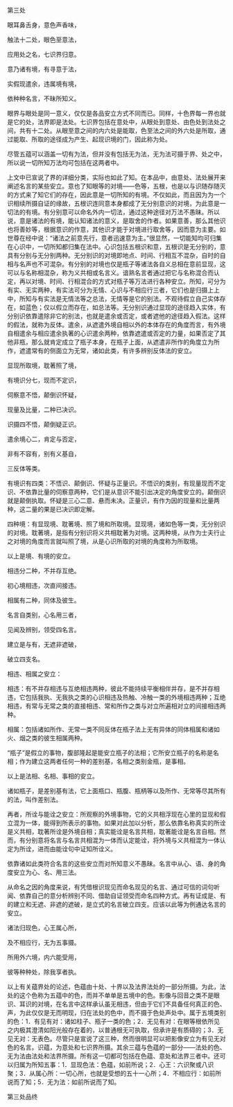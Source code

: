 第三处

眼耳鼻舌身，意色声香味，

触法十二处，眼色至意法，

应用处之名，七识界归意。

意乃诸有境，有寻意于法，

实假现遣余，违属境有境，

依种种名言，不昧所知义。

眼界与眼处是同一意义，仅仅是各品安立方式不同而已。同样，十色界每一界也就是它的处，法界即是法处。七识界包括在意处中，从眼处到意处、由色处到法处之间，共有十二处。从眼至意之间的内六处是能取，色至法之间的外六处是所取，通过能取、所取的途径成为产生、起现识境的门，因此称为处。

尽管五蕴可以涵盖一切有为法，但并没有包括无为法，无为法可摄于界、处之中，所以说一切所知万法均可包括在这两者中。

上文中已宣说了界的详细分类，实际也如此了知。在本品中，由意处、法处展开来阐述名言的某些安立。意也了知眼等的对境——色等，五根，也是以与识随存随灭的方式来了知它们的存在，因此意是一切所知的有境。不仅如此，而且因为为一个识相续所摄自证的缘故，五根识连同意本身都成了无分别意识的对境，为此意是一切法的有境。有分别意可以命名外内一切法，通过这种途径对万法不愚昧。所以说，意是诸法的有境，能认知诸法的意义，是取舍的作者。如果意善，那么其他识也将善妙等，根据意识的作意，其他识才能于对境进行取舍等，因而意为主要。如世尊在经中说：“诸法之前意先行，意者迅速意为主。”很显然，一切能知均可归集在心识中，一切所知都归集在法中。心识包括五根识和意，五根识是无分别的，意具有分别与无分别两种。无分别识的对境即地点、时间、行相互不混杂，自时的自相与名声也不可混杂。有分别的对境也仅是瓶子等诸法各自义总相在意前显现，这可以与名称相混杂，称为义共相或名言义。谙熟名言者通过把它与名称混合而认定，再以对境、时间、行相混合的方式对瓶子等万法进行各种安立。所知，可分为有实、无实两种，有实法可分为无情、心识与不相应行三者，它们也是归摄上上中，所知与有实法是无情法等之总法，无情等是它的别法。不观待假立自己实体存在，如蓝色；仅以假立而存在，如总法等。无分别识通过显现的途径趋入实体，有分别识依靠遣除非它的别法，也就是遣余或否定，或者遮他的途径趋入假法。这样的假法，就称为反体。遣余，从遮遣外境自相以外的本体存在的角度而言，有外境自相遣余与相应遣余执著的心识遣余两种，依靠遮遣或否定的力量，如果否定了其他非瓶，那么就肯定成立了瓶子本身，在瓶子上面，从遮遣非所作的角度立为所作，遮遣常有的侧面立为无常，诸如此类，有许多辨别反体法的安立。

显现所取境，耽著照了境，

有境识分七，现而不定识，

伺察意不悟，颠倒识怀疑，

现量及比量，二种已决识。

识摄四不悟，颠倒疑正识。

遣余境心二，肯定与否定，

非有不容有，别有义基自，

三反体等类。

有境识有四类：不悟识、颠倒识、怀疑与正量识。不悟识的类别，有现量现而不定识、不依靠比量的伺察意两种，它们是从意识不能引出决定的角度安立的。颠倒识就是颠倒执取。怀疑是三心二意、悬而未决。正量识，有作为因的现量和比量两种，这二量的果是已决识即定解。

四种境：有显现境、耽著境、照了境和所取境。显现境，诸如色等一类，无分别识的对境。耽著境，是指有分别识将义共相耽著为对境。这两种境，从作为士夫行止之对境的角度而言就叫照了境，从是心识所取的对境的角度称为所取境。

以上是境、有境的安立。

相违分二种，不并存互绝。

初心境相违，次直间接违。

相属有二种，同体及彼生。

名言自类别，心名用三者，

见闻及辨别，领受四名言。

建立是与有，无遮非遮破，

破立四支名。

相违、相属之安立：

相违：有不并存相违与互绝相违两种，彼此不能持续平衡相伴并存，是不并存相违，它包括我执、无我执之类的心识相违及热触、冷触一类的外境相违两种；互绝相违，有常与无常之类的直接相违、常和所作之类与对立所遍相对立的间接相违两种。

相属：包括诸如所作、无常一类不同反体在瓶子法上无有异体的同体相属和诸如火、烟之类的彼生相属两种。

“瓶子”是假立的事物，腹部隆起是能安立瓶子的法相；它所安立瓶子的名称是名相；作为建立这两者任何一种的差别基，名相之类别金瓶，是事相。

以上是法相、名相、事相的安立。

诸如瓶子，是差别基有法，它上面瓶口、瓶腹、瓶柄等以及所作、无常等尽其所有的法，叫作差别法。

再者，所诠与能诠之安立：所观察的外境事物，它的义共相浮现在心里的显现和假立混为一体，能得到所表示的事物。如果对此加以分析，那么依靠名称真实的所诠是义共相，耽著所诠是外境自相；真实能诠是名言共相，耽著能诠是名言自相。然而，有分别意将名言与名言共相混为一体而认定能诠，将外境与义共相混为一体认定为所诠，进而由能诠句中证知所诠义。

依靠诸如此类符合名言的这些安立而对所知意义不愚昧。名言中从心、语、身的角度安立为心、名、用三法。

从命名之因的角度来说，有凭借根识现见而命名现见的名言、通过可信的词句听闻、依靠自己的意分析辨别不同、借助自证领受而命名四种方式。再有证成是、有的建立和无遮、非遮的遮破，是立式的名言破立四支。应该以此等为例通达名言的安立。

诸法归现色，心王属心所，

及不相应行，无为五事摄。

所用外六境，内六能受用，

彼等种种处，除我享者执。

以上有关蕴界处的论述，色蕴由十处、十界以及法界法处的一部分所摄。为此，法处的这个色称为五蕴中的色，而并不单单是五境中的色。影像与回音之类不是眼识、耳识的对境，在名言中这样承认虽无相违，但由于它们不具备任何真正的色、声，为此仅仅是无而明现，归在法处的色中，而不摄于色处声处中。属于五境类别的色：1．有见有对：诸如柱子、瓶子一类的色；2．无见有对：在眼等根依所见之内极其澄清如阳光般存在着的，以普通根无可执取，但承许是有质碍的；3．无见无对：无表色。尽管只是宣说了这三种，然而很明显可以把影像安立为有见无对色的名言。识蕴，为意处和七识界所摄。其余三蕴与色蕴的一部分——法处的色、无为法由法处和法界所摄。所有这一切都可包括在色蕴、意处和法界三者中。还可以归属为所知五事：1．显现色法：色蕴，如前所说；2．心王：六识聚或八识聚；3．从属心所：一切心所，也就是受想的五十一心所；4．不相应行：如前所说而了知；5．无为法：如前所说而了知。

第三处品终

